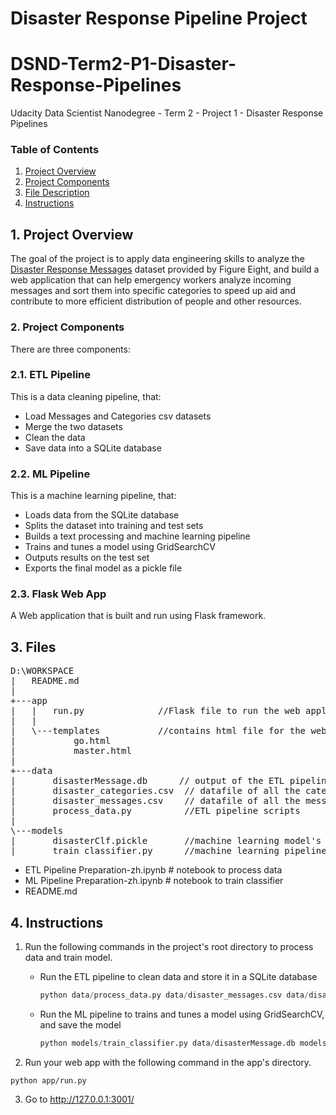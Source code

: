 # Disaster Response Pipeline Project

# DSND-Term2-P1-Disaster-Response-Pipelines
Udacity Data Scientist Nanodegree - Term 2 - Project 1 - Disaster Response Pipelines

### Table of Contents

1. [Project Overview](#ProjectOverview)
2. [Project Components](#ProjectComponents)
3. [File Description](#FileDescription)
5. [Instructions](#Instructions)

## 1. <a name="ProjectOverview">Project Overview </a>
The goal of the project is to apply data engineering skills to analyze the [Disaster Response Messages](https://www.figure-eight.com/dataset/combined-disaster-response-data/) dataset provided by Figure Eight, and build a web application that can help emergency workers analyze incoming messages and sort them into specific categories to speed up aid and contribute to more efficient distribution of people and other resources.

### 2. <a name="ProjectComponents">Project Components </a>
There are three components:

### 2.1. ETL Pipeline
This is a data cleaning pipeline, that:
- Load Messages and Categories csv datasets 
- Merge the two datasets
- Clean the data
- Save data into a SQLite database

### 2.2. ML Pipeline
This is a machine learning pipeline, that:
- Loads data from the SQLite database
- Splits the dataset into training and test sets
- Builds a text processing and machine learning pipeline
- Trains and tunes a model using GridSearchCV
- Outputs results on the test set
- Exports the final model as a pickle file

### 2.3. Flask Web App
A Web application that is built and run using Flask framework.

## 3. <a name="FileDescription">Files  </a>
<pre>
D:\WORKSPACE
|   README.md
|   
+---app
|   |   run.py              //Flask file to run the web application
|   |   
|   \---templates           //contains html file for the web application
|           go.html
|           master.html
|           
+---data
|       disasterMessage.db      // output of the ETL pipeline
|       disaster_categories.csv  // datafile of all the categories
|       disaster_messages.csv    // datafile of all the messages
|       process_data.py          //ETL pipeline scripts
|       
\---models
|       disasterClf.pickle       //machine learning model's best estimator prameters
|       train_classifier.py      //machine learning pipeline scripts to train and export a classifier
</pre>        


- ETL Pipeline Preparation-zh.ipynb # notebook to process data
- ML Pipeline Preparation-zh.ipynb # notebook to train classifier
- README.md

## 4. <a name="Instructions">Instructions </a>

1. Run the following commands in the project's root directory to process data and train model.

    - Run the ETL pipeline to clean data and store it in a SQLite database
		```python
		python data/process_data.py data/disaster_messages.csv data/disaster_categories.csv data/disasterMessage.db
		```
    - Run the ML pipeline to trains and tunes a model using GridSearchCV, and save the model
		```python    
        python models/train_classifier.py data/disasterMessage.db models/disasterClf.pickle
		```
2. Run your web app with the following command in the app's directory.
```
python app/run.py
```


3. Go to http://127.0.0.1:3001/

